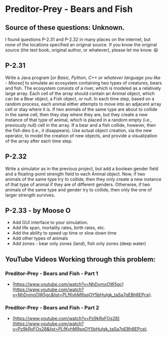 # Preditor-Prey - Bears and Fish

## Source of these questions: **Unknown.**
I found questions P-2.31 and P-2.32 in many places on the internet, but none of the locations specified an original source.  If you know the original source (the text book, original author, or whatever), please let me know. :smiley:


## P-2.31
Write a Java program [*or Basic, Python, C++ or whatever language you like - Moose*] to simulate an ecosystem containing two types of creatures, bears and fish. The ecosystem consists of a river, which is modeled as a relatively large array. Each cell of the array should contain an Animal object, which can be a Bear object, a Fish object, or null. In each time step, based on a random process, each animal either attempts to move into an adjacent array cell or stay where it is. If two animals of the same type are about to collide in the same cell, then they stay where they are, but they create a new instance of that type of animal, which is placed in a random empty (i.e., previously null) cell in the array. If a bear and a fish collide, however, then the fish dies (i.e., it disappears). Use actual object creation, via the new operator, to model the creation of new objects, and provide a visualization of the array after each time step.


## P-2.32
Write a simulator as in the previous project, but add a boolean gender field and a floating-point strength field to each Animal object. Now, if two animals of the same type try to collide, then they only create a new instance of that type of animal if they are of different genders. Otherwise, if two animals of the same type and gender try to collide, then only the one of larger strength survives.


## P-2.33 - by Moose O
* Add GUI interface to your simulation.
* Add life span, mortality rates, birth rates, etc.
* Add the ability to speed up time or slow down time
* Add other types of animals
* Add zones - bear only zones (land), fish only zones (deep water)



## YouTube Videos Working through this problem:

### Preditor-Prey - Bears and Fish - Part 1
* [https://www.youtube.com/watch?v=NhDvmoOW5gc](https://www.youtube.com/watch?v=NhDvmoOW5gc&list=PLfKyhM9sqOY5bHuIgk_taSa7qEBh8EPce).

### Preditor-Prey - Bears and Fish - Part 2
* [https://www.youtube.com/watch?v=Pz9kRxFOs28](https://www.youtube.com/watch?v=Pz9kRxFOs28&list=PLfKyhM9sqOY5bHuIgk_taSa7qEBh8EPce).
